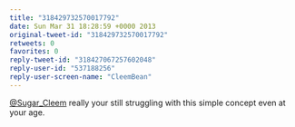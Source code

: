 ```yaml
---
title: "318429732570017792"
date: Sun Mar 31 18:28:59 +0000 2013
original-tweet-id: "318429732570017792"
retweets: 0
favorites: 0
reply-tweet-id: "318427067257602048"
reply-user-id: "537188256"
reply-user-screen-name: "CleemBean"
---
```

<a href="https://twitter.com/Sugar_Cleem">@Sugar_Cleem</a> really your still struggling with this simple concept even at your age.
